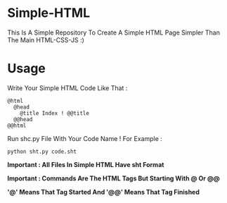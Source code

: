 # Simple-HTML
This Is A Simple Repository To Create A Simple HTML Page Simpler Than The Main HTML-CSS-JS :)

# Usage
Write Your Simple HTML Code Like That : 
  ```
  @html
    @head
      @title Index ! @@title
    @@head
  @@html
  ```

Run shc.py File With Your Code Name ! For Example :

`python sht.py code.sht`

**Important : All Files In Simple HTML Have sht Format**

**Important : Commands Are The HTML Tags But Starting With @ Or @@**

**'@' Means That Tag Started And '@@' Means That Tag Finished**
